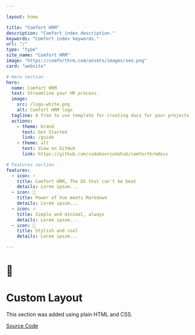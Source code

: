 ```yaml
---

layout: home

title: "Comfort HRM"
description: "Comfort index description."
keywords: "Comfort index keywords."
url: "/"
type: "type"
site_name: "Comfort HRM"
image: "https://comforthrm.com/assets/images/seo.png"
card: "website"

# Hero section
hero:
  name: Comfort HRM
  text: Streamline your HR process.
  image:
    src: /logo-white.png
    alt: Comfort HRM logo
  tagline: A free to use template for creating docs for your projects
  actions:
    - theme: brand
      text: Get Started
      link: /guide
    - theme: alt
      text: View on GitHub
      link: https://github.com/codeboxrcodehub/comforthrmdocs

# Features section
features:
  - icon: ⚡️
    title: Comfort HRM, The DX that can't be beat
    details: Lorem ipsum...
  - icon: 🎉
    title: Power of Vue meets Markdown
    details: Lorem ipsum...
  - icon: 🔥
    title: Simple and minimal, always
    details: Lorem ipsum...
  - icon: 🎀
    title: Stylish and cool
    details: Lorem ipsum...

---
```


<!-- Custom home layout -->
<div class="custom-layout custom-layout-1">
  <h1>🏀</h1>
  <h1>Custom Layout</h1>
  <p>This section was added using plain HTML and CSS. </p>
  <a href="https://github.com/codeboxrcodehub/comforthrmdocs/blob/main/docs/index.md#custom-layout" target="_blank" class="btn">Source Code</a>
</div>
